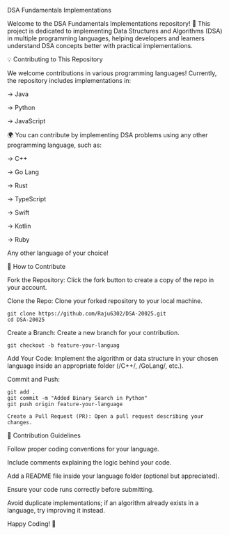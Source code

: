 DSA Fundamentals Implementations

Welcome to the DSA Fundamentals Implementations repository! 🚀 This project is dedicated to implementing Data Structures and Algorithms (DSA) in multiple programming languages, helping developers and learners understand DSA concepts better with practical implementations.

💡 Contributing to This Repository

We welcome contributions in various programming languages! Currently, the repository includes implementations in:

 ->  Java
  
 -> Python
  
 -> JavaScript

🌍 You can contribute by implementing DSA problems using any other programming language, such as:

-> C++
  
-> Go Lang
  
-> Rust
  
-> TypeScript
  
-> Swift
  
-> Kotlin
  
-> Ruby

Any other language of your choice!

🚀 How to Contribute

Fork the Repository: Click the fork button to create a copy of the repo in your account.

Clone the Repo: Clone your forked repository to your local machine.

```
git clone https://github.com/Raju6302/DSA-20025.git
cd DSA-20025
```

Create a Branch: Create a new branch for your contribution.

```
git checkout -b feature-your-languag
```

Add Your Code: Implement the algorithm or data structure in your chosen language inside an appropriate folder (/C++/, /GoLang/, etc.).

Commit and Push:

```
git add .
git commit -m "Added Binary Search in Python"
git push origin feature-your-language

Create a Pull Request (PR): Open a pull request describing your changes.
```

🌟 Contribution Guidelines

Follow proper coding conventions for your language.

Include comments explaining the logic behind your code.

Add a README file inside your language folder (optional but appreciated).

Ensure your code runs correctly before submitting.

Avoid duplicate implementations; if an algorithm already exists in a language, try improving it instead.

Happy Coding! 🚀

